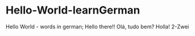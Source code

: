 # Hello-World-learnGerman
Hello World - words in german;
Hello there!!
Olá, tudo bem?
Holla! 2-Zwei
